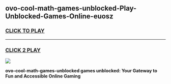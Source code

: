 
## ovo-cool-math-games-unblocked-Play-Unblocked-Games-Online-euosz
<h3>
<a href="https://premium76.site?title=ovo-cool-math-games-unblocked&ref=24A">CLICK TO PLAY</a></h3>
<hr>

<h3>
<a href="https://premium76.site?title=ovo-cool-math-games-unblocked&ref=24A">CLICK 2 PLAY</a>
  
</h3>

<a href="https://premium76.site?title=ovo-cool-math-games-unblocked&ref=24A"><img src="https://clearcache.store/games.png"></a>


**ovo-cool-math-games-unblocked games unblocked: Your Gateway to Fun and Accessible Online Gaming**
